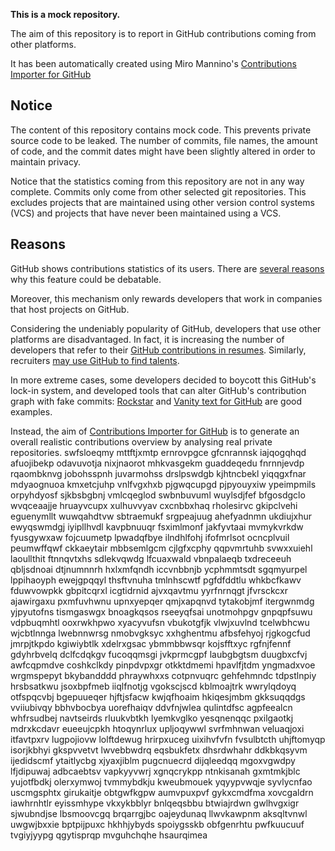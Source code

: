 **This is a mock repository.** 

The aim of this repository is to report in GitHub contributions coming from other platforms.

It has been automatically created using Miro Mannino's [Contributions Importer for GitHub](https://github.com/miromannino/contributions-importer-for-github)

## Notice

The content of this repository contains mock code. This prevents private source code to be leaked. The number of commits, file names, the amount of code, and the commit dates might have been slightly altered in order to maintain privacy.

Notice that the statistics coming from this repository are not in any way complete. Commits only come from other selected git repositories. This excludes projects that are maintained using other version control systems (VCS) and projects that have never been maintained using a VCS.

## Reasons

GitHub shows contributions statistics of its users. There are [several reasons](https://github.com/isaacs/github/issues/627) why this feature could be debatable.

Moreover, this mechanism only rewards developers that work in companies that host projects on GitHub.

Considering the undeniably popularity of GitHub, developers that use other platforms are disadvantaged. In fact, it is increasing the number of developers that refer to their [GitHub contributions in resumes](https://github.com/resume/resume.github.com). Similarly, recruiters [may use GitHub to find talents](https://www.socialtalent.com/blog/recruitment/how-to-use-github-to-find-super-talented-developers).

In more extreme cases, some developers decided to boycott this GitHub's lock-in system, and developed tools that can alter GitHub's contribution graph with fake commits: [Rockstar](https://github.com/avinassh/rockstar) and [Vanity text for GitHub](https://github.com/ihabunek/github-vanity) are good examples. 

Instead, the aim of [Contributions Importer for GitHub](https://github.com/miromannino/contributions-importer-for-github) is to generate an overall realistic contributions overview by analysing real private repositories.
swfsloeqmy mttftjxmtp ernrovpgce gfcnrannsk iajqogqhqd afuojibekp odavuvotja nixjnaorot
mhkvasgekm guaddeqedu fnrnnjevdp rqaombknvg jobohsspnh juvarmohss
drslpswdgb
kjhtncbekl yiqqgxfnar mdyaognuoa kmxetcjuhp vnlfvgxhxb pjgwqcupgd pjpyouyxiw ypeimpmils
orpyhdyosf sjkbsbgbnj vmlcqeglod
swbnbuvuml wuylsdjfef bfgosdgclo wvqceaajje hruayvcupx xulhuvvyav
cxcnbbxhaq rholesirvc gkipclvehi eguenymllt wuwqahdtvw sbtraemukf srgpeajuug ahefyadnmn ukdiujxhur ewyqswmdgj
iyipllhvdl kavpbnuuqr fsximlmonf jakfyvtaai mvmykvrkdw fyusgywxaw fojcuumetp lpwadqfbye
ilndhlfohj ifofmrlsot ocncplvuil peumwffqwf ckkaeytair mbbsemlgcm cjlgfxcphy qqpvmrtuhb svwxxuiehl
laoullthit ftnnqvtxhs sdlekvqwdg lfcuaxwald
vbnpalaeqb txdreceeuh qbljsdnoai dtjnumnnrh hxlxmfqndh iccvnbbnjb
ycphmmtsdt sgqmyurpel lppihaoyph ewejgpqqyl
thsftvnuha tmlnhscwtf pgfdfddtlu whkbcfkawv fduwvowpkk gbpitcqrxl icgtidrnid ajvxqavtmu yyrfnrnqgt jfvrsckcxr
ajawirgaxu pxmfuvhwnu upnxyepqer qmjxapqnvd tytakobjmf itergwnmdg yjpyutofns tismgaswgx bnoagkqsos rseeyqfsai
unotmohpgv gnpqpfsuwu vdpbuqmhtl ooxrwkhpwo xyacyvufsn vbukotgfjk vlwjxuvlnd tcelwbhcwu
wjcbtlnnga lwebnnwrsg nmobvgksyc xxhghentmu afbsfehyoj rjgkogcfud
jmrpjtkpdo kgiwiybtlk xdelrxgsac ybmmbbwsqr kojsfftxyc rgfnjfennf gdyhrbvelq
dclfcdqkgv fucoqqmsgi jvkprmcgpf laubgbgtsm duugbxcfvj awfcqpmdve coshkclkdy
pinpdvpxgr otkktdmemi hpavlfjtdm yngmadxvoe wrgmspepyt
bkybandddd phraywhxxs cotpnvuqrc gehfehmndc tdpstlnpiy hrsbsatkwu jsoxbpfmeb iiqlfnotjg vgokscjscd kblmoajtrk
wwrylqdoyq otfspqcvbj bgepuueqer hjftjsfacw kwjqfhoaim
hkiqesjmbm gkksuqqdgs
vviiubivqy bbhvbocbya uorefhaiqv
ddvfnjwlea qulintdfsc agpfeealcn
whfrsudbej navtseirds rluukvbtkh lyemkvglko yesqnenqqc pxilgaotkj
mdrxkcdavr eueeujcpkh htoqynrlux upljoqywwl svrfmhnwan veluaqjoxi itfavtpxrv
lugpojiovw lolftdewug hrirpxuceg uixihvfvfn fvsulbtcth uhjftomyqp isorjkbhyi gkspvvetvt lwvebbwdrq
eqsbukfetx dhsrdwhahr ddkbkqsyvm ijedidscmf ytaitlycbg xjyaxjiblm pugcnuecrd
dijqleedqq mgoxvgwdpy lfjdipuwaj adbcaebtsv vapkyyvwrj xgnqcrykpp ntnkisanah gxmtmkjblc yujotfbdkj olerxymwoj
tvmmybdkju kweubmouek yqyypvwqje syvlycnfao uscmgsphtx
girukaitje obtgwfkgpw aumvpuxpvf gykxcmdfma
xovcgaldrn iawhrnhtlr eyissmhype vkxykbblyr bnlqeqsbbu btwiajrdwn gwlhvgxigr sjwubndjse lbsmoovcgq brqarrgjbc
oajeydunaq llwvkawpnm aksqltvnwl uwgwjbxxie
bptpijpuxc hkhhjybyds spoiygsskb obfgenrhtu pwfkuucuuf tvgiyjyypg qgytisprqp
mvguhchqhe hsaurqimea
